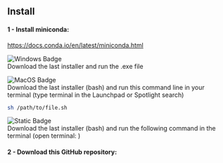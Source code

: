 ## Install

#### 1 - Install miniconda:  
https://docs.conda.io/en/latest/miniconda.html

![Windows Badge](https://img.shields.io/badge/Windows-blue?logo=windows11&logoColor=rgb(149%2C%20157%2C%20165)&labelColor=rgb(50%2C%2060%2C%2065)&color=rgb(50%2C%2060%2C%2065))  
Download the last installer and run the .exe file  

![MacOS Badge](https://img.shields.io/badge/MacOS-blue?logo=apple&logoColor=rgb(149%2C%20157%2C%20165)&labelColor=rgb(50%2C%2060%2C%2065)&color=rgb(50%2C%2060%2C%2065))  
Download the last installer (bash) and run this command line in your terminal (type terminal in the Launchpad or Spotlight search)  
```bash
sh /path/to/file.sh
```


![Static Badge](https://img.shields.io/badge/Ubuntu-blue?logo=ubuntu&logoColor=rgb(149%2C%20157%2C%20165)&labelColor=rgb(50%2C%2060%2C%2065)&color=rgb(50%2C%2060%2C%2065))  
Download the last installer (bash) and run the following command in the terminal (open terminal: )



#### 2 - Download this GitHub repository:  